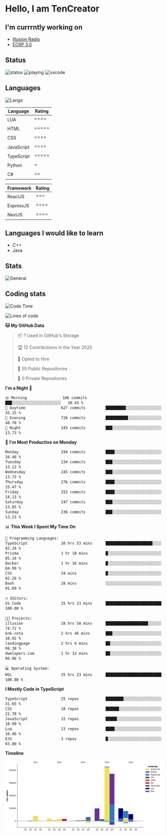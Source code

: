 # Hello, I am TenCreator

## I'm currrntly working on
- [Illusion Radio](https://illusionradio.co.uk/)
- [ECRP 3.0](http://github.com/Emerald-Coast-Roleplay/)

## Status
![status](https://api.statusbadges.me/badge/status/518334475038359555?simple=true&style=for-the-badge)
![playing](https://api.statusbadges.me/badge/playing/518334475038359555?style=for-the-badge)
![vscode](https://api.statusbadges.me/badge/vscode/518334475038359555?style=for-the-badge)

## Languages
![Langs](https://github-readme-stats.vercel.app/api/top-langs/?username=tencreator&layout=compact&theme=radical)


|Language|Rating|
|--------|------|
|LUA|⭐️⭐️⭐️⭐️|
|HTML|⭐️⭐️⭐️⭐️⭐️|
|CSS|⭐️⭐️⭐️⭐️|
|JavaScript|⭐️⭐️⭐️⭐️|
|TypeScript|⭐️⭐️⭐️⭐️⭐️|
|Python|⭐️|
|C#|⭐️⭐️ |

|Framework|Rating|
|--------|------|
|ReactJS|⭐️⭐️⭐|
|ExpressJS|⭐️⭐️⭐️⭐️|
|NextJS|⭐️⭐️⭐⭐️|

## Languages I would like to learn
- C++
- Java

## Stats
![General](https://github-readme-stats.vercel.app/api?username=tencreator&show_icons=true&theme=radical)

## Coding stats

<!--START_SECTION:waka-->
![Code Time](http://img.shields.io/badge/Code%20Time-365%20hrs%2027%20mins-blue)

![Lines of code](https://img.shields.io/badge/From%20Hello%20World%20I%27ve%20Written-1.9%20million%20lines%20of%20code-blue)

**🐱 My GitHub Data** 

> 📦 ? Used in GitHub's Storage 
 > 
> 🏆 12 Contributions in the Year 2025
 > 
> 💼 Opted to Hire
 > 
> 📜 55 Public Repositories 
 > 
> 🔑 0 Private Repositories 
 > 
**I'm a Night 🦉** 

```text
🌞 Morning                186 commits         ███░░░░░░░░░░░░░░░░░░░░░░   10.43 % 
🌆 Daytime                627 commits         █████████░░░░░░░░░░░░░░░░   35.15 % 
🌃 Evening                726 commits         ██████████░░░░░░░░░░░░░░░   40.70 % 
🌙 Night                  245 commits         ███░░░░░░░░░░░░░░░░░░░░░░   13.73 % 
```
📅 **I'm Most Productive on Monday** 

```text
Monday                   294 commits         ████░░░░░░░░░░░░░░░░░░░░░   16.48 % 
Tuesday                  234 commits         ███░░░░░░░░░░░░░░░░░░░░░░   13.12 % 
Wednesday                245 commits         ███░░░░░░░░░░░░░░░░░░░░░░   13.73 % 
Thursday                 276 commits         ████░░░░░░░░░░░░░░░░░░░░░   15.47 % 
Friday                   252 commits         ████░░░░░░░░░░░░░░░░░░░░░   14.13 % 
Saturday                 247 commits         ███░░░░░░░░░░░░░░░░░░░░░░   13.85 % 
Sunday                   236 commits         ███░░░░░░░░░░░░░░░░░░░░░░   13.23 % 
```


📊 **This Week I Spent My Time On** 

```text
💬 Programming Languages: 
TypeScript               20 hrs 53 mins      █████████████████████░░░░   82.24 % 
Prisma                   1 hr 18 mins        █░░░░░░░░░░░░░░░░░░░░░░░░   05.16 % 
Docker                   1 hr 16 mins        █░░░░░░░░░░░░░░░░░░░░░░░░   04.99 % 
CSS                      34 mins             █░░░░░░░░░░░░░░░░░░░░░░░░   02.26 % 
Bash                     28 mins             ░░░░░░░░░░░░░░░░░░░░░░░░░   01.89 % 

🔥 Editors: 
VS Code                  25 hrs 23 mins      █████████████████████████   100.00 % 

🐱‍💻 Projects: 
illusion                 18 hrs 58 mins      ███████████████████░░░░░░   74.72 % 
knk-rota                 2 hrs 46 mins       ███░░░░░░░░░░░░░░░░░░░░░░   10.92 % 
landingpage              2 hrs 6 mins        ██░░░░░░░░░░░░░░░░░░░░░░░   08.30 % 
dwelopers.com            1 hr 32 mins        ██░░░░░░░░░░░░░░░░░░░░░░░   06.06 % 

💻 Operating System: 
WSL                      25 hrs 23 mins      █████████████████████████   100.00 % 
```

**I Mostly Code in TypeScript** 

```text
TypeScript               25 repos            ████████░░░░░░░░░░░░░░░░░   31.65 % 
CSS                      18 repos            ██████░░░░░░░░░░░░░░░░░░░   22.78 % 
JavaScript               15 repos            █████░░░░░░░░░░░░░░░░░░░░   18.99 % 
Lua                      13 repos            ████░░░░░░░░░░░░░░░░░░░░░   16.46 % 
EJS                      3 repos             █░░░░░░░░░░░░░░░░░░░░░░░░   03.80 % 
```



**Timeline**

![Lines of Code chart](https://raw.githubusercontent.com/tencreator/tencreator/main/assets/bar_graph.png)


<!--END_SECTION:waka-->
